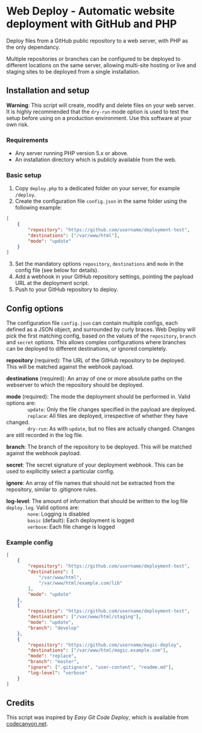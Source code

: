 # Web Deploy - Automatic website deployment with GitHub and PHP

Deploy files from a GitHub public repository to a web server, with PHP as the only dependancy.

Multiple repositories or branches can be configured to be deployed to different locations on the same server, allowing multi-site hosting or live and staging sites to be deployed from a single installation.

## Installation and setup

**Warning**: This script will create, modify and delete files on your web server. It is highly recommended that the `dry-run` mode option is used to test the setup before using on a production environment. Use this software at your own risk.

### Requirements

- Any server running PHP version 5.x or above.
- An installation directory which is publicly available from the web.

### Basic setup

1. Copy `deploy.php` to a dedicated folder on your server, for example `/deploy`.
2. Create the configuration file `config.json` in the same folder using the following example:
```json
[
	{
		"repository": "https://github.com/username/deployment-test",
		"destinations": ["/var/www/html"],
		"mode": "update"
	}
]
```
3. Set the mandatory options `repository`, `destinations` and `mode` in the config file (see below for details).
4. Add a webhook in your GitHub repository settings, pointing the payload URL at the deployment script.
5. Push to your GitHub repository to deploy. 

## Config options

The configuration file `config.json` can contain multiple configs, each defined as a JSON object, and surrounded by curly braces. Web Deploy will pick the first matching config, based on the values of the `repository`, `branch` and `secret` options. This allows complex configurations where branches can be deployed to different destinations, or ignored completely.

**repository** (required): The URL of the GitHub repository to be deployed. This will be matched against the webhook payload.

**destinations** (required): An array of one or more absolute paths on the webserver to which the repository should be deployed.

**mode** (required): The mode the deployment should be performed in. Valid options are:  
        `update`: Only the file changes specified in the payload are deployed.  
        `replace`: All files are deployed, irrespective of whether they have changed.  
        `dry-run`: As with `update`, but no files are actually changed. Changes are still recorded in the log file.

**branch**: The branch of the repository to be deployed. This will be matched against the webhook payload.

**secret**: The secret signature of your deployment webhook. This can be used to expllicitly select a particular config.

**ignore**: An array of file names that should not be extracted from the repository, similar to .gitignore rules.

**log-level**: The amount of information that should be written to the log file `deploy.log`. Valid options are:  
        `none`: Logging is disabled  
        `basic` (default): Each deployment is logged  
        `verbose`: Each file change is logged

### Example config

```json
[
	{
		"repository": "https://github.com/username/deployment-test",
		"destinations": [
			"/var/www/html",
			"/var/www/html/example.com/lib"
		],
		"mode": "update"
	},
	{
		"repository": "https://github.com/username/deployment-test",
		"destinations": ["/var/www/html/staging"],
		"mode": "update",
		"branch": "develop"
	},
	{
		"repository": "https://github.com/username/magic-deploy",
		"destinations": ["/var/www/html/magic.example.com"],
		"mode": "replace",
		"branch": "master",
		"ignore": [".gitignore", "user-content", "readme.md"],
		"log-level": "verbose"
	}
]
```


## Credits

This script was inspired by *Easy Git Code Deploy*, which is available from [codecanyon.net](https://codecanyon.net/item/easy-git-code-deploy/8586366).
